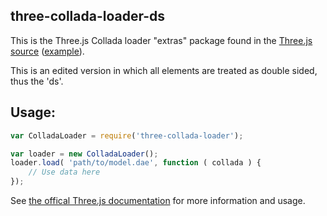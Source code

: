 ## three-collada-loader-ds

This is the Three.js Collada loader "extras" package found in the [Three.js source](https://github.com/mrdoob/three.js/blob/master/examples/js/loaders/ColladaLoader.js) ([example](http://threejs.org/examples/#webgl_loader_collada_skinning)).

This is an edited version in which all elements are treated as double sided, thus the 'ds'.

## Usage:

```js
var ColladaLoader = require('three-collada-loader');

var loader = new ColladaLoader();
loader.load( 'path/to/model.dae', function ( collada ) {
    // Use data here
});
```

See [the offical Three.js documentation](http://threejs.org/docs/#Reference/Loaders/ColladaLoader) for more information and usage.
